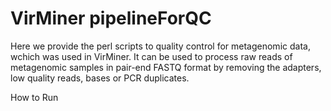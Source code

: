 # VirMiner pipelineForQC
Here we provide the perl scripts to quality control for metagenomic data, wchich was used in VirMiner. It can be used to process raw reads of metagenomic samples in pair-end FASTQ format by removing the adapters, low quality reads, bases or PCR duplicates.

How to Run

